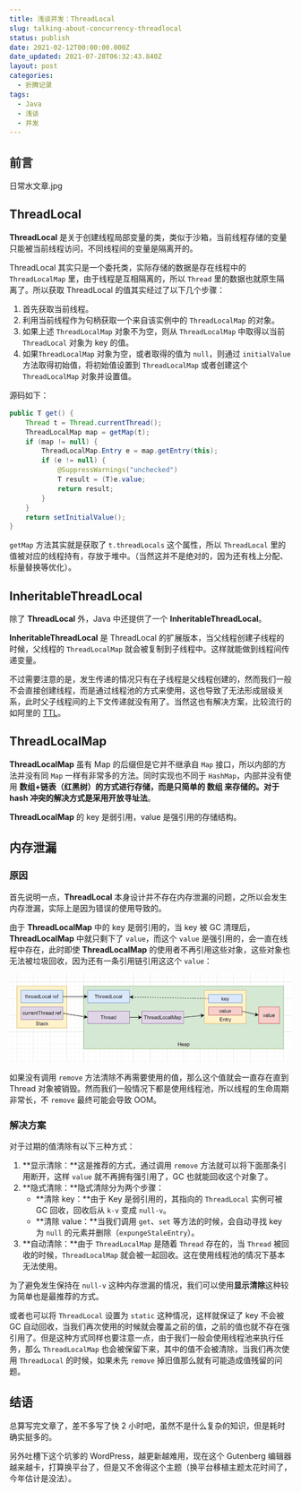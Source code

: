 ```yaml
---
title: 浅谈并发：ThreadLocal
slug: talking-about-concurrency-threadlocal
status: publish
date: 2021-02-12T00:00:00.000Z
date_updated: 2021-07-28T06:32:43.840Z
layout: post
categories:
  - 折腾记录
tags:
  - Java
  - 浅谈
  - 并发
---
```


## 前言

日常水文章.jpg

## ThreadLocal

**ThreadLocal** 是关于创建线程局部变量的类，类似于沙箱，当前线程存储的变量只能被当前线程访问，不同线程间的变量是隔离开的。

ThreadLocal 其实只是一个委托类，实际存储的数据是存在线程中的 `ThreadLocalMap` 里，由于线程是互相隔离的，所以 `Thread` 里的数据也就原生隔离了。所以获取 ThreadLocal 的值其实经过了以下几个步骤：

1. 首先获取当前线程。
2. 利用当前线程作为句柄获取一个来自该实例中的 `ThreadLocalMap` 的对象。
3. 如果上述 `ThreadLocalMap` 对象不为空，则从 `ThreadLocalMap` 中取得以当前 `ThreadLocal` 对象为 key 的值。
4. 如果`ThreadLocalMap` 对象为空，或者取得的值为 `null`，则通过 `initialValue` 方法取得初始值，将初始值设置到 `ThreadLocalMap` 或者创建这个 `ThreadLocalMap` 对象并设置值。

源码如下：

```java
public T get() {
    Thread t = Thread.currentThread();
    ThreadLocalMap map = getMap(t);
    if (map != null) {
        ThreadLocalMap.Entry e = map.getEntry(this);
        if (e != null) {
            @SuppressWarnings("unchecked")
            T result = (T)e.value;
            return result;
        }
    }
    return setInitialValue();
}
```

`getMap` 方法其实就是获取了 `t.threadLocals` 这个属性，所以 `ThreadLocal` 里的值被对应的线程持有，存放于堆中。（当然这并不是绝对的，因为还有栈上分配、标量替换等优化）。

## InheritableThreadLocal

除了 **ThreadLocal** 外，Java 中还提供了一个 **InheritableThreadLocal**。

**InheritableThreadLocal** 是 ThreadLocal 的扩展版本，当父线程创建子线程的时候，父线程的 `ThreadLocalMap` 就会被复制到子线程中。这样就能做到线程间传递变量。

不过需要注意的是，发生传递的情况只有在子线程是父线程创建的，然而我们一般不会直接创建线程，而是通过线程池的方式来使用，这也导致了无法形成层级关系，此时父子线程间的上下文传递就没有用了。当然这也有解决方案，比较流行的如阿里的 [TTL](https://github.com/alibaba/transmittable-thread-local)。

## ThreadLocalMap

**ThreadLocalMap** 虽有 Map 的后缀但是它并不继承自 `Map` 接口，所以内部的方法并没有同 `Map` 一样有非常多的方法。同时实现也不同于 `HashMap`，内部并没有使用 **数组+链表（红黑树）**的方式进行存储，而是只简单的 **数组** 来存储的。对于 hash 冲突的解决方式是采用**开放寻址法**。

**ThreadLocalMap** 的 key 是弱引用，value 是强引用的存储结构。

## 内存泄漏

### 原因

首先说明一点，**ThreadLocal** 本身设计并不存在内存泄漏的问题，之所以会发生内存泄漏，实际上是因为错误的使用导致的。

由于 **ThreadLocalMap** 中的 key 是弱引用的，当 key 被 GC 清理后，**ThreadLocalMap** 中就只剩下了 `value`，而这个 `value` 是强引用的，会一直在线程中存在，此时即使 **ThreadLocalMap** 的使用者不再引用这些对象，这些对象也无法被垃圾回收，因为还有一条引用链引用这这个 `value`：

![](f5c22dd3-3df1-468a-bdc3-54f1c99dd2b9.jpg)

如果没有调用 `remove` 方法清除不再需要使用的值，那么这个值就会一直存在直到 Thread 对象被销毁。然而我们一般情况下都是使用线程池，所以线程的生命周期非常长，不 `remove` 最终可能会导致 OOM。

### 解决方案

对于过期的值清除有以下三种方式：

1. **显示清除：**这是推荐的方式，通过调用 `remove` 方法就可以将下面那条引用断开，这样 `value` 就不再拥有强引用了，GC 也就能回收这个对象了。
2. **隐式清除：**隐式清除分为两个步骤：
   - **清除 key：**由于 Key 是弱引用的，其指向的 `ThreadLocal` 实例可被 GC 回收，回收后从 `k-v` 变成 `null-v`。
   - **清除 value：**当我们调用 `get`、`set` 等方法的时候，会自动寻找 key 为 `null` 的元素并删除（`expungeStaleEntry`）。
3. **自动清除：**由于 `ThreadLocalMap` 是随着 `Thread` 存在的，当 `Thread` 被回收的时候，`ThreadLocalMap` 就会被一起回收。这在使用线程池的情况下基本无法使用。

为了避免发生保持在 `null-v` 这种内存泄漏的情况，我们可以使用**显示清除**这种较为简单也是最推荐的方式。

或者也可以将 `ThreadLocal` 设置为 `static` 这种情况，这样就保证了 key 不会被 GC 自动回收，当我们再次使用的时候就会覆盖之前的值，之前的值也就不存在强引用了。但是这种方式同样也要注意一点，由于我们一般会使用线程池来执行任务，那么 `ThreadLocalMap` 也会被保留下来，其中的值不会被清除，当我们再次使用 `ThreadLocal` 的时候，如果未先 `remove` 掉旧值那么就有可能造成值残留的问题。

## 结语

总算写完文章了，差不多写了快 2 小时吧，虽然不是什么复杂的知识，但是耗时确实挺多的。

另外吐槽下这个坑爹的 WordPress，越更新越难用，现在这个 Gutenberg 编辑器越来越卡，打算换平台了，但是又不舍得这个主题（换平台移植主题太花时间了，今年估计是没法）。
